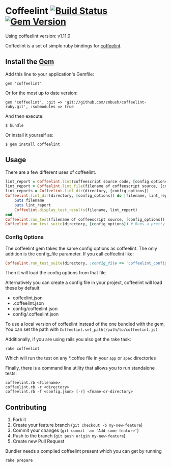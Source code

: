# Coffeelint [![Build Status](https://travis-ci.org/zmbush/coffeelint-ruby.svg?branch=master)](https://travis-ci.org/zmbush/coffeelint-ruby) [![Gem Version](https://badge.fury.io/rb/coffeelint.png)](http://badge.fury.io/rb/coffeelint)

Using coffeelint version: v1.11.0

Coffeelint is a set of simple ruby bindings for [coffeelint](https://github.com/clutchski/coffeelint).

## Install the [Gem](https://rubygems.org/gems/coffeelint)

Add this line to your application's Gemfile:

    gem 'coffeelint'

Or for the most up to date version:

    gem 'coffeelint', :git => 'git://github.com/zmbush/coffeelint-ruby.git', :submodules => true

And then execute:

    $ bundle

Or install it yourself as:

    $ gem install coffeelint

## Usage

There are a few different uses of coffeelint.

```ruby
lint_report = Coffeelint.lint(coffeescript source code, [config options])
lint_report = Coffeelint.lint_file(filename of coffeescript source, [config_options])
lint_reports = Coffeelint.lint_dir(directory, [config_options])
Coffeelint.lint_dir(directory, [config_options]) do |filename, lint_report|
    puts filename
    puts lint_report
    Coffeelint.display_test_results(filename, lint_report)
end
Coffeelint.run_test(filename of coffeescript source, [config_options]) # Run tests and print pretty results (return true/false)
Coffeelint.run_test_suite(directory, [config_options]) # Runs a pretty report recursively for a directory (returns/exits with number of errors if any or 0)
```

### Config Options

The coffeelint gem takes the same config options as coffeelint. The only
addition is the config_file parameter. If you call coffeelint like:

```ruby
Coffeelint.run_test_suite(directory, :config_file => 'coffeelint_config.json')
```

Then it will load the config options from that file.

Alternatively you can create a config file in your project, coffeelint will load these by default:

* coffeelint.json
* .coffeelint.json
* config/coffeelint.json
* config/.coffeelint.json

To use a local version of coffeelint instead of the one bundled with the gem, You can set the path with `Coffeelint.set_path(/path/to/coffeelint.js)`

Additionally, if you are using rails you also get the rake task:

    rake coffeelint

Which will run the test on any *.coffee file in your `app` or `spec` directories

Finally, there is a command line utility that allows you to run standalone tests:

    coffeelint.rb <filename>
    coffeelint.rb -r <directory>
    coffeelint.rb -f <config.json> [-r] <fname-or-directory>

## Contributing

1. Fork it
2. Create your feature branch (`git checkout -b my-new-feature`)
3. Commit your changes (`git commit -am 'Add some feature'`)
4. Push to the branch (`git push origin my-new-feature`)
5. Create new Pull Request

Bundler needs a compiled coffeelint present which you can get by running

```
rake prepare
```
